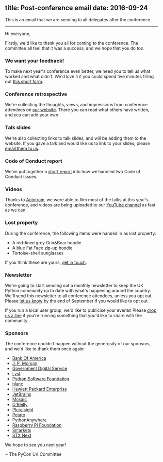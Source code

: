 title: Post-conference email
date: 2016-09-24
---
This is an email that we are sending to all delegates after the conference

* * *

Hi everyone,

Firstly, we'd like to thank you all for coming to the conference.  The committee all feel that it was a success, and we hope that you do too.


### We want your feedback!

To make next year's conference even better, we need you to tell us what worked and what didn't.  We'd love it if you could spend five minutes filling out [this short form](https://docs.google.com/forms/d/e/1FAIpQLSdzUtvUPSdINrGGWLBv9R3QuYYd-DLjRfKFU-GiVMD9V9NsCw/viewform).


### Conference retrospective

We're collecting the thoughts, views, and impressions from conference attendees on [our website](http://2016.pyconuk.org/news/20160920-impressions/).  There you can read what others have written, and you can add your own.


### Talk slides

We're also collecting links to talk slides, and will be adding them to the website.  If you gave a talk and would like us to link to your slides, please [email them to us](http://2016.pyconuk.org/contact/).


### Code of Conduct report

We've put together a [short report](http://2016.pyconuk.org/news/20160919-coc/) into how we handled two Code of Conduct issues.


### Videos

Thanks to [Autotrain](http://www.autotrain.org/), we were able to film most of the talks at this year's conference, and videos are being uploaded to our [YouTube channel](https://www.youtube.com/channel/UChA9XP_feY1-1oSy2L7acog) as fast as we can.


### Lost property

During the conference, the following items were handed in as lost property:

* A red-lined grey Grin&Bear hoodie
* A blue Fat Face zip-up hoodie
* Tortoise-shell sunglasses

If you think these are yours, [get in touch](http://2016.pyconuk.org/contact/).


### Newsletter

We're going to start sending out a monthly newsletter to keep the UK Python community up to date with what's happening around the country.  We'll send this newsletter to all conference attendees, unless you opt out.  Please [let us know](http://2016.pyconuk.org/contact/) by the end of September if you would like to opt out.

If you run a local user group, we'd like to publicise your events!  Please [drop us a line](http://2016.pyconuk.org/contact/) if you're running something that you'd like to share with the community.


### Sponsors

The conference couldn't happen without the generosity of our sponsors, and we'd like to thank them once again:

* [Bank Of America](http://2016.pyconuk.org/sponsors/bank-of-america/)
* [J. P. Morgan](http://2016.pyconuk.org/sponsors/jp-morgan/)
* [Government Digital Service](http://2016.pyconuk.org/sponsors/government-digital-service/)
* [Lyst](http://2016.pyconuk.org/sponsors/lyst/)
* [Python Software Foundation](http://2016.pyconuk.org/sponsors/psf/)
* [blanc](http://2016.pyconuk.org/sponsors/blanc/)
* [Hewlett Packard Enterprise](http://2016.pyconuk.org/sponsors/hpe/)
* [JetBrains](http://2016.pyconuk.org/sponsors/jetbrains/)
* [Mosaic](http://2016.pyconuk.org/sponsors/mosaic/)
* [O'Reilly](http://2016.pyconuk.org/sponsors/oreilly/)
* [Pluralsight](http://2016.pyconuk.org/sponsors/pluralsight/)
* [Potato](http://2016.pyconuk.org/sponsors/potato/)
* [PythonAnywhere](http://2016.pyconuk.org/sponsors/pythonanywhere/)
* [Raspberry Pi Foundation](http://2016.pyconuk.org/sponsors/rpf/)
* [Smarkets](http://2016.pyconuk.org/sponsors/smarkets/)
* [STX Next](http://2016.pyconuk.org/sponsors/stx-next/)


We hope to see you next year!

~ The PyCon UK Committee
